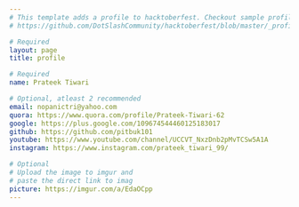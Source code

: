 ```yaml
---
# This template adds a profile to hacktoberfest. Checkout sample profile at
# https://github.com/DotSlashCommunity/hacktoberfest/blob/master/_profile/ksdme.md

# Required
layout: page
title: profile

# Required
name: Prateek Tiwari

# Optional, atleast 2 recommended
email: nopanictri@yahoo.com
quora: https://www.quora.com/profile/Prateek-Tiwari-62
google: https://plus.google.com/109674544460125183017
github: https://github.com/pitbuk101 
youtube: https://www.youtube.com/channel/UCCVT_NxzDnb2pMvTCSw5A1A
instagram: https://www.instagram.com/prateek_tiwari_99/

# Optional
# Upload the image to imgur and
# paste the direct link to imag
picture: https://imgur.com/a/EdaOCpp
---
```


